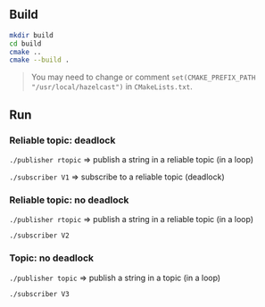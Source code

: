 ## Build

```bash
mkdir build
cd build
cmake ..
cmake --build .
```

> You may need to change or comment `set(CMAKE_PREFIX_PATH "/usr/local/hazelcast")` in `CMakeLists.txt`.

## Run

### Reliable topic: deadlock

`./publisher rtopic` => publish a string in a reliable topic (in a loop)

`./subscriber V1` => subscribe to a reliable topic (deadlock)

### Reliable topic: no deadlock

`./publisher rtopic` => publish a string in a reliable topic (in a loop)

`./subscriber V2`

### Topic: no deadlock

`./publisher topic` => publish a string in a topic (in a loop)

`./subscriber V3`
